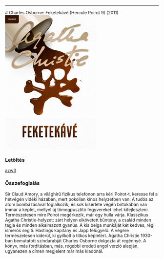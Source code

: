 <hr/>
# <a name="id_1775">Charles Osborne: Feketekávé (Hercule Poirot 9) (2011)</a>
<img src="https://github.com/BercziSandor/calibre_lib/raw/main/main/Charles%20Osborne/Feketekave%20%281775%29/cover.jpg" alt="cover" width="300"/>

### Letöltés
[azw3](https://github.com/BercziSandor/calibre_lib/raw/main/main/Charles%20Osborne/Feketekave%20%281775%29/Feketekave%20-%20Charles%20Osborne.azw3)

### Összefoglalás
<div>
<p>Sir Claud Amory, a világhírű fizikus telefonon arra kéri Poirot-t, keresse fel a hétvégén vidéki házában, mert pokolian kínos helyzetben van. A tudós az atom bombázásával foglalkozik, és sok kísérlete végén birtokában van immár a képlet, mellyel új tömegpusztító fegyvereket lehet kifejleszteni. Természetesen mire Poirot megérkezik, már egy hulla várja. Klasszikus Agatha Christie-helyzet: zárt helyen elkövetett bűntény, a család minden tagja és minden alkalmazott gyanús. A kis belga munkáját két kedves, régi ismerős segíti: Hastings kapitány és Japp felügyelő. A végére természetesen kiderül, ki gyilkolt a titkos képletért. Agatha Christie 1930-ban bemutatott színdarabját Charles Osborne dolgozta át regénnyé. A könyv, más fordításban, más, régebbi eredeti angol verzió alapján, ugyanezen a címen megjelent már más kiadónál.</p></div>


